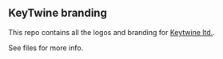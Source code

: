 KeyTwine branding
-----------------

This repo contains all the logos and branding for [Keytwine ltd.](http://www.keytwine.com).

See files for more info.
